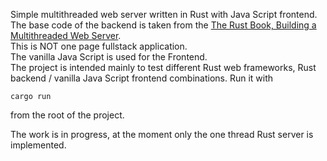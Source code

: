 Simple multithreaded web server written in Rust with Java Script frontend. 
The base code of the backend is taken from the [The Rust Book, Building a Multithreaded Web Server](https://doc.rust-lang.org/book/ch20-00-final-project-a-web-server.html).  
This is NOT one page fullstack application.  
The vanilla Java Script is used for the Frontend.   
The project is intended mainly to test different Rust web frameworks, Rust backend / vanilla Java Script frontend combinations.
Run it with 
```
cargo run 
```   
from the root of the project. 

The work is in progress, at the moment only the one thread Rust server is implemented. 